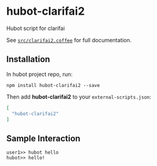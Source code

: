 # hubot-clarifai2

Hubot script for clarifai

See [`src/clarifai2.coffee`](src/clarifai2.coffee) for full documentation.

## Installation

In hubot project repo, run:

`npm install hubot-clarifai2 --save`

Then add **hubot-clarifai2** to your `external-scripts.json`:

```json
[
  "hubot-clarifai2"
]
```

## Sample Interaction

```
user1>> hubot hello
hubot>> hello!
```
